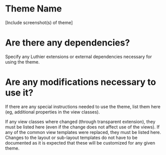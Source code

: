 ﻿# Theme Name

[Include screenshot(s) of theme]

# Are there any dependencies?

Specify any Luthier extensions or external dependencies necessary for using the theme.

# Are any modifications necessary to use it?

If there are any special instructions needed to use the theme, list them here
(eg, additional properties in the view classes).

If any view classes where changed (through transparent extension), they must be
listed here (even if the change does not affect use of the views). If any of the
common view templates were replaced, they must be listed here. Changes to the
layout or sub-layout templates do not have to be documented as it is expected
that these will be customized for any given theme.
